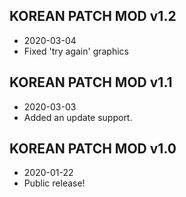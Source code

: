 ## KOREAN PATCH MOD v1.2
- 2020-03-04
- Fixed 'try again' graphics

## KOREAN PATCH MOD v1.1
- 2020-03-03
- Added an update support.

## KOREAN PATCH MOD v1.0
- 2020-01-22
- Public release!
